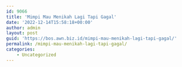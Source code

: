 ```yaml
---
id: 9066
title: 'Mimpi Mau Menikah Lagi Tapi Gagal'
date: '2022-12-14T15:58:18+00:00'
author: admin
layout: post
guid: 'https://bos.awn.biz.id/mimpi-mau-menikah-lagi-tapi-gagal/'
permalink: /mimpi-mau-menikah-lagi-tapi-gagal/
categories:
    - Uncategorized
---
```


